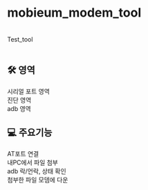 # mobieum_modem_tool

<br>
Test_tool<br>
<br>

## 🛠️ 영역
시리얼 포트 영역<br>
진단 영역<br>
adb 영역<br>

## 💻 주요기능
AT포트 연결<br>
내PC에서 파일 첨부<br>
adb 락/언락, 상태 확인<br>
첨부한 파일 모뎀에 다운
